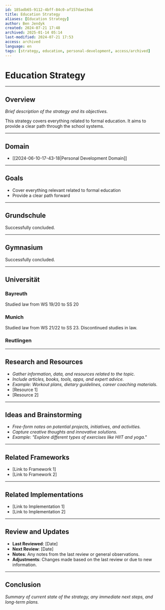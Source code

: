 ```yaml
---
id: 185adb65-9112-4bff-84c0-af157dae19a6
title: Education Strategy
aliases: [Education Strategy]
author: Ben Jendyk
created: 2024-07-21 17:48
archived: 2025-01-14 05:14
last-modified: 2024-07-21 17:53
access: archived
language: en
tags: [strategy, education, personal-development, access/archived]
---
```


# Education Strategy

--- 

## Overview

*Brief description of the strategy and its objectives.*

This strategy covers everything related to formal education. It aims to provide a clear path through the school systems.

--- 

## Domain

- [[2024-06-10-17-43-18|Personal Development Domain]]

--- 

## Goals

- Cover everything relevant related to formal education
- Provide a clear path forward

---

## Grundschule

Successfully concluded.

--- 

## Gymnasium

Successfully concluded.

--- 

## Universität

### Bayreuth

Studied law from WS 19/20 to SS 20

### Munich

Studied law from WS 21/22 to SS 23. Discontinued studies in law.

### Reutlingen

--- 

## Research and Resources

- *Gather information, data, and resources related to the topic.*
- *Include articles, books, tools, apps, and expert advice.*
- *Example: Workout plans, dietary guidelines, career coaching materials.*
- [Resource 1]
- [Resource 2]

--- 

## Ideas and Brainstorming

- *Free-form notes on potential projects, initiatives, and activities.*
- *Capture creative thoughts and innovative solutions.*
- *Example: "Explore different types of exercises like HIIT and yoga."*

--- 

## Related Frameworks

- [Link to Framework 1]
- [Link to Framework 2]

--- 

## Related Implementations

- [Link to Implementation 1]
- [Link to Implementation 2]

---

## Review and Updates

- **Last Reviewed**: [Date] 
- **Next Review**: [Date] 
- **Notes**: Any notes from the last review or general observations. 
- **Adjustments**: Changes made based on the last review or due to new information.

--- 

## Conclusion

*Summary of current state of the strategy, any immediate next steps, and long-term plans.*
